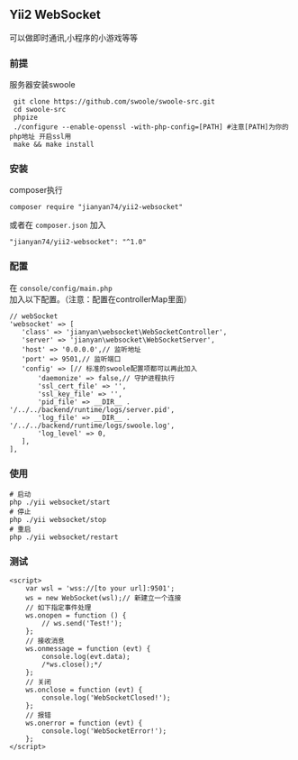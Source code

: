 ## Yii2 WebSocket

可以做即时通讯,小程序的小游戏等等

### 前提 

服务器安装swoole

```
 git clone https://github.com/swoole/swoole-src.git
 cd swoole-src
 phpize
 ./configure --enable-openssl -with-php-config=[PATH] #注意[PATH]为你的php地址 开启ssl用
 make && make install
 ```
### 安装
  
composer执行

```
composer require "jianyan74/yii2-websocket"
```

或者在 `composer.json` 加入

```
"jianyan74/yii2-websocket": "^1.0"
```
### 配置
 
 在 `console/config/main.php` 加入以下配置。（注意：配置在controllerMap里面）
 
 ```
// webSocket
'websocket' => [
    'class' => 'jianyan\websocket\WebSocketController',
    'server' => 'jianyan\websocket\WebSocketServer',
    'host' => '0.0.0.0',// 监听地址
    'port' => 9501,// 监听端口
    'config' => [// 标准的swoole配置项都可以再此加入
        'daemonize' => false,// 守护进程执行
        'ssl_cert_file' => '',
        'ssl_key_file' => '',
        'pid_file' => __DIR__ . '/../../backend/runtime/logs/server.pid',
        'log_file' => __DIR__ . '/../../backend/runtime/logs/swoole.log',
        'log_level' => 0,
    ],
],
 ```
 
 ### 使用
 
  ```
  # 启动 
  php ./yii websocket/start
  # 停止 
  php ./yii websocket/stop
  # 重启 
  php ./yii websocket/restart
   ```
   
### 测试

```
<script>
    var wsl = 'wss://[to your url]:9501';
    ws = new WebSocket(wsl);// 新建立一个连接
    // 如下指定事件处理
    ws.onopen = function () {
        // ws.send('Test!');
    };
    // 接收消息
    ws.onmessage = function (evt) {
        console.log(evt.data);
        /*ws.close();*/
    };
    // 关闭
    ws.onclose = function (evt) {
        console.log('WebSocketClosed!');
    };
    // 报错
    ws.onerror = function (evt) {
        console.log('WebSocketError!');
    };
</script>
```
